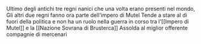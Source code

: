 Ultimo degli antichi tre regni nanici che una volta erano presenti nel mondo, 
Gli altri due regni fanno ora parte dell'impero di Mutel
Tende a stare al di fuori della politica e non ha un ruolo nella guerra in corso tra l'[[Impero di Mutel]] e la  [[Nazione Sovrana di Brusterca]]
Assolda al miglior offerente compagnie di mercenari